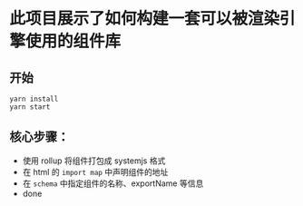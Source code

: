 # 此项目展示了如何构建一套可以被渲染引擎使用的组件库

## 开始

```
yarn install
yarn start
```

## 核心步骤：

- 使用 rollup 将组件打包成 systemjs 格式
- 在 html 的 `import map` 中声明组件的地址
- 在 `schema` 中指定组件的名称、exportName 等信息
- done
